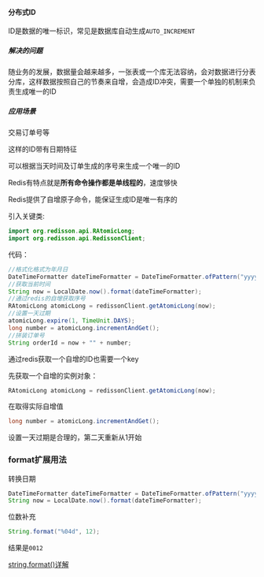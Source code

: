 #### 分布式ID

ID是数据的唯一标识，常见是数据库自动生成`AUTO_INCREMENT`

##### 解决的问题

随业务的发展，数据量会越来越多，一张表或一个库无法容纳，会对数据进行分表分库，这样数据按照自己的节奏来自增，会造成ID冲突，需要一个单独的机制来负责生成唯一的ID

##### 应用场景

交易订单号等

这样的ID带有日期特征

可以根据当天时间及订单生成的序号来生成一个唯一的ID

Redis有特点就是**所有命令操作都是单线程的**，速度够快

Redis提供了自增原子命令，能保证生成ID是唯一有序的

引入关键类:

```java
import org.redisson.api.RAtomicLong;
import org.redisson.api.RedissonClient;
```

代码：

```java
//格式化格式为年月日
DateTimeFormatter dateTimeFormatter = DateTimeFormatter.ofPattern("yyyyMMdd");
//获取当前时间
String now = LocalDate.now().format(dateTimeFormatter);
//通过redis的自增获取序号
RAtomicLong atomicLong = redissonClient.getAtomicLong(now);
//设置一天过期
atomicLong.expire(1, TimeUnit.DAYS);
long number = atomicLong.incrementAndGet();
//拼装订单号
String orderId = now + "" + number;
```

通过redis获取一个自增的ID也需要一个key

先获取一个自增的实例对象：

```java
RAtomicLong atomicLong = redissonClient.getAtomicLong(now);
```

在取得实际自增值

```java
long number = atomicLong.incrementAndGet();
```

设置一天过期是合理的，第二天重新从1开始

### format扩展用法

转换日期

```java
DateTimeFormatter dateTimeFormatter = DateTimeFormatter.ofPattern("yyyy-MM-dd HH:mm:ss");
String now = LocalDate.now().format(dateTimeFormatter);
```

位数补充

```java
String.format("%04d", 12);
```

结果是`0012`

[string.format()详解](https://www.cnblogs.com/mark5/p/11430245.html)

